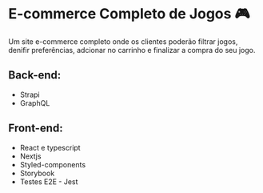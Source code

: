 # E-commerce Completo de Jogos 🎮
Um site e-commerce completo onde os clientes poderão filtrar jogos, denifir preferências, adcionar no carrinho e finalizar a compra do seu jogo.

## Back-end:
* Strapi
* GraphQL

## Front-end:
* React e typescript
* Nextjs
* Styled-components
* Storybook
* Testes E2E - Jest
